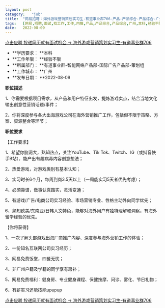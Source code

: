 ```yaml
---
layout:	post
category:	"job"
title:	"网易招聘：海外游戏营销策划实习生-有道事业群706-产品-产品综合-产品综合-广州本科经验不限"
tags:	[网易,招聘,面试,找工作,工作,内推,产品,产品综合,产品综合,广州,本科,经验不限]
date:	2022-08-09
---
```


[点击应聘 投递简历就有面试机会 ->  海外游戏营销策划实习生-有道事业群706](http://mobile.bole.netease.com/bole/boleDetail?id=40004&employeeId=346f03c3cda5f04c&key=all)



- **学历要求： **本科
- **工作年限： **经验不限
- **所属部门： **有道事业群-智能网络产品部-国际广告产品部-策划组
- **工作城市： **广州
- **发布日期： **2022-08-09



**职位描述**

1、你需要根据项目需求，从产品和用户特征出发，提炼游戏卖点，结合当地文化输出创意性营销话题/事件；

2、你将深度参与各大出海游戏公司在海外营销推广工作，包括但不限于策略、方案、资源整合等环节；



**职位要求**

【工作要求】

1、希望你脑洞大，熟知热点，关注YouTube、Tik Tok、Twitch、IG（或抖音快手B站），能产出有趣病毒内容创意想法；

2、热爱游戏，对游戏类别有基本认知；

3、实习时长6个月，每周到岗3.5天以上（一周能实习5天者优先考虑）；

4、必须靠谱，做事认真踏实，灵活变通；

5、有游戏/广告/电商公司实习经验、市场营销专业、性格主动外向同学优先；

6、熟知欧美/东南亚/日韩人文特色，能够对海外用户有独特理解和洞察，有海外留学经验的优先。

【你将获得】

1、一次了解头部游戏出海厂商推广内容、深度参与海外营销工作的体验；

2、一份知名互联网公司实习经历；

3、网易免费饭堂，四餐无忧；

4、非广州户籍及学籍的同学享有房补；

5、网易免费福利：健身房、专业健身课程、保健按摩、问诊、雾化、节日礼物；

6、有薪实习还能技能upupup



[点击应聘 投递简历就有面试机会 ->  海外游戏营销策划实习生-有道事业群706](http://mobile.bole.netease.com/bole/boleDetail?id=40004&employeeId=346f03c3cda5f04c&key=all)